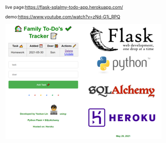 live page:https://flask-sqlalmy-todo-app.herokuapp.com/

demo:https://www.youtube.com/watch?v=zNd-G1j_RPQ

![alt text](https://github.com/YaokunLin/flask_todo_tracker/blob/main/Capture3.PNG?raw=true)

